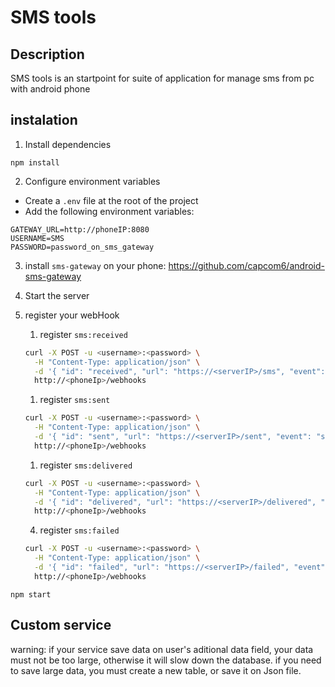 # SMS tools

## Description

SMS tools is an startpoint for suite of application for manage sms from pc with android phone

## instalation

1. Install dependencies

```
npm install
```

2. Configure environment variables

-   Create a `.env` file at the root of the project
-   Add the following environment variables:

```
GATEWAY_URL=http://phoneIP:8080
USERNAME=SMS
PASSWORD=password_on_sms_gateway
```

3. install `sms-gateway` on your phone: https://github.com/capcom6/android-sms-gateway

4. Start the server

5. register your webHook

    1. register `sms:received`

    ```bash
    curl -X POST -u <username>:<password> \
      -H "Content-Type: application/json" \
      -d '{ "id": "received", "url": "https://<serverIP>/sms", "event": "sms:received" }' \
      http://<phoneIp>/webhooks
    ```

    1. register `sms:sent`

    ```bash
    curl -X POST -u <username>:<password> \
      -H "Content-Type: application/json" \
      -d '{ "id": "sent", "url": "https://<serverIP>/sent", "event": "sms:sent" }' \
      http://<phoneIp>/webhooks
    ```

    1. register `sms:delivered`

    ```bash
    curl -X POST -u <username>:<password> \
      -H "Content-Type: application/json" \
      -d '{ "id": "delivered", "url": "https://<serverIP>/delivered", "event": "sms:delivered" }' \
      http://<phoneIp>/webhooks
    ```

    4. register `sms:failed`

    ```bash
    curl -X POST -u <username>:<password> \
      -H "Content-Type: application/json" \
      -d '{ "id": "failed", "url": "https://<serverIP>/failed", "event": "sms:failed" }' \
      http://<phoneIp>/webhooks
    ```

```
npm start
```

## Custom service

warning: if your service save data on user's aditional data field, your data must not be too large, otherwise it will slow down the database.
if you need to save large data, you must create a new table, or save it on Json file.
